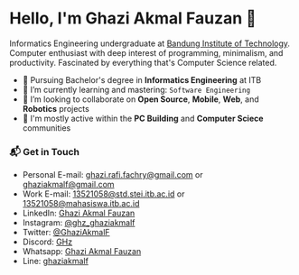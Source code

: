 # Hello, I'm Ghazi Akmal Fauzan 👋

Informatics Engineering undergraduate at [Bandung Institute of Technology](https://www.itb.ac.id/). Computer enthusiast with deep interest of programming, minimalism, and productivity. Fascinated by everything that's Computer Science related.

- 🔭 Pursuing Bachelor's degree in **Informatics Engineering** at ITB
- 🌱 I’m currently learning and mastering: `Software Engineering`
- 👯 I’m looking to collaborate on **Open Source**, **Mobile**, **Web**, and **Robotics** projects
- 💬 I'm mostly active within the **PC Building** and **Computer Sciece** communities

### 📬 Get in Touch

- Personal E-mail: [ghazi.rafi.fachry@gmail.com](https://mail.google.com/mail/?view=cm&fs=1&to=ghazi.rafi.fachry@gmail.com) or [ghaziakmalf@gmail.com](https://mail.google.com/mail/?view=cm&fs=1&to=ghaziakmalf@gmail.com)
- Work E-mail: [13521058@std.stei.itb.ac.id](https://mail.google.com/mail/?view=cm&fs=1&to=13521058@std.stei.itb.ac.id) or [13521058@mahasiswa.itb.ac.id](https://mail.google.com/mail/?view=cm&fs=1&to=13521058@mahasiswa.itb.ac.id)
- LinkedIn: [Ghazi Akmal Fauzan](https://www.linkedin.com/in/ghazi-akmal-fauzan/)
- Instagram: [@ghz_ghaziakmalf](https://www.instagram.com/ghz_ghaziakmalf/)
- Twitter: [@GhaziAkmalF](https://twitter.com/GhaziAkmalF)
- Discord: [GHz](https://discordapp.com/users/316153147565539330/)
- Whatsapp: [Ghazi Akmal Fauzan](http://wa.me/+6282113119457)
- Line: [ghaziakmalf](https://line.me/ti/p/~ghaziakmalf)
